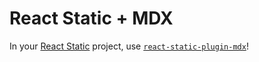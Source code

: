 # React Static + MDX

In your [React Static](https://github.com/react-static/react-static#readme)
project, use
[`react-static-plugin-mdx`](https://github.com/react-static/react-static/tree/master/packages/react-static-plugin-mdx)!
